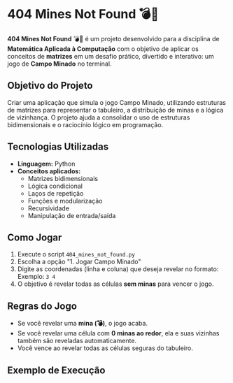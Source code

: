 # 404 Mines Not Found 💣🥶

**404 Mines Not Found** 💣🥶 é um projeto desenvolvido para a disciplina de **Matemática Aplicada à Computação** com o objetivo de aplicar os conceitos de **matrizes** em um desafio prático, divertido e interativo: um jogo de **Campo Minado** no terminal.

## Objetivo do Projeto

Criar uma aplicação que simula o jogo Campo Minado, utilizando estruturas de matrizes para representar o tabuleiro, a distribuição de minas e a lógica de vizinhança. O projeto ajuda a consolidar o uso de estruturas bidimensionais e o raciocínio lógico em programação.

## Tecnologias Utilizadas

- **Linguagem:** Python
- **Conceitos aplicados:**
  - Matrizes bidimensionais
  - Lógica condicional
  - Laços de repetição
  - Funções e modularização
  - Recursividade
  - Manipulação de entrada/saída

## Como Jogar

1. Execute o script `404_mines_not_found.py`
2. Escolha a opção "1. Jogar Campo Minado"
3. Digite as coordenadas (linha e coluna) que deseja revelar no formato:  
Exemplo: `3 4`
4. O objetivo é revelar todas as células **sem minas** para vencer o jogo.

## Regras do Jogo

- Se você revelar uma **mina (💣)**, o jogo acaba.
- Se você revelar uma célula com **0 minas ao redor**, ela e suas vizinhas também são reveladas automaticamente.
- Você vence ao revelar todas as células seguras do tabuleiro.

## Exemplo de Execução


